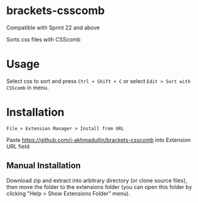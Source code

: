 brackets-csscomb
============================

Compatible with Sprint 22 and above

Sorts css files with CSScomb


Usage
===

Select css to sort and press `Ctrl + Shift + C` or select `Edit > Sort with CSScomb` in menu.


Installation
===

`File > Extension Manager > Install from URL`

Paste https://github.com/i-akhmadullin/brackets-csscomb into Extension URL field


Manual Installation
---
Download zip and extract into arbitrary directory (or clone source files), then move the folder to the extensions folder (you can open this folder by clicking "Help > Show Extensions Folder" menu).
